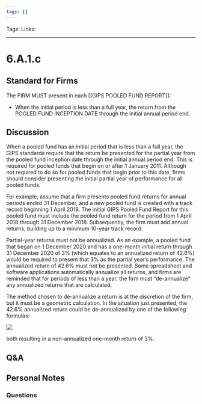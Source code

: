 ```yaml
---
tags: []
---
```

Tags:
Links: 
___
# 6.A.1.c
## Standard for Firms
The FIRM MUST present in each [[GIPS POOLED FUND REPORT]]:
- When the initial period is less than a full year, the return from the POOLED FUND INCEPTION DATE through the initial annual period end.
## Discussion
When a pooled fund has an initial period that is less than a full year, the GIPS standards require that the return be presented for the partial year from the pooled fund inception date through the initial annual period end. This is required for pooled funds that begin on or after 1 January 2011. Although not required to do so for pooled funds that begin prior to this date, firms should consider presenting the initial partial year of performance for all pooled funds.

For example, assume that a firm presents pooled fund returns for annual periods ended 31 December, and a new pooled fund is created with a track record beginning 1 April 2018. The initial GIPS Pooled Fund Report for this pooled fund must include the pooled fund return for the period from 1 April 2018 through 31 December 2018. Subsequently, the firm must add annual returns, building up to a minimum 10-year track record.

Partial-year returns must not be annualized. As an example, a pooled fund that began on 1 December 2020 and has a one-month initial return through 31 December 2020 of 3% (which equates to an annualized return of 42.6%) would be required to present that 3% as the partial year’s performance. The annualized return of 42.6% must not be presented. Some spreadsheet and software applications automatically annualize all returns, and firms are reminded that for periods of less than a year, the firm must “de-annualize” any annualized returns that are calculated.

The method chosen to de-annualize a return is at the discretion of the firm, but it must be a geometric calculation. In the situation just presented, the 42.6% annualized return could be de-annualized by one of the following formulas:

![](https://www.gipsstandards.org/wp-content/themes/gips/pdf_img/for_firms/6.A.1.1.png)

both resulting in a non-annualized one-month return of 3%.
## Q&A

## Personal Notes

### Questions